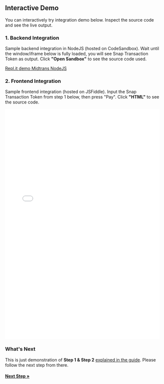 ## Interactive Demo

You can interactively try integration demo below. Inspect the source code and see the live output.
### 1. Backend Integration

Sample backend integration in NodeJS (hosted on CodeSandbox). Wait until the window/iframe below is fully loaded, you will see Snap Transaction Token as output. Click **"Open Sandbox"** to see the source code used.

[Repl.it demo Midtrans NodeJS](https://codesandbox.io/embed/serene-bell-yfjjd?fontsize=14&hidenavigation=0&theme=dark ':include :type=iframe width=100% height=600px')

### 2. Frontend Integration

Sample frontend integration (hosted on JSFiddle). Input the Snap Transaction Token from step 1 below, then press "Pay". Click **"HTML"** to see the source code.

<!-- [JSFiddle demo Snap.js](https://jsfiddle.net/d4mx1gkc/11/embedded/result,html/dark ':include :type=iframe width=100% height=400px') -->

<iframe width="100%" height="750" src="//jsfiddle.net/d4mx1gkc/11/embedded/result,html/dark" allowfullscreen="allowfullscreen" allowpaymentrequest frameborder="0"></iframe>


### What's Next

This is just demonstration of **Step 1 & Step 2** [explained in the guide](en/snap/integration-guide?id=integration-steps). Please follow the next step from there.

<div class="my-card">

#### [Next Step &#187;](en/snap/integration-guide?id=integration-steps)
</div>